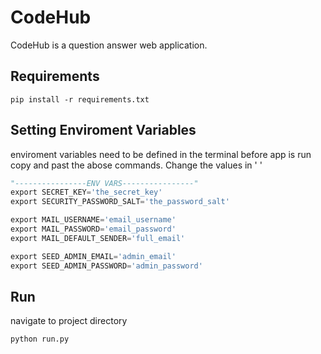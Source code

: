 # CodeHub

CodeHub is a question answer web application.

## Requirements
```Run
pip install -r requirements.txt
```

## Setting Enviroment Variables
enviroment variables need to be defined in the terminal before app is run
copy and past the abose commands. Change the values in ' '

```python
"----------------ENV VARS----------------"
export SECRET_KEY='the_secret_key'
export SECURITY_PASSWORD_SALT='the_password_salt'

export MAIL_USERNAME='email_username'
export MAIL_PASSWORD='email_password'
export MAIL_DEFAULT_SENDER='full_email'

export SEED_ADMIN_EMAIL='admin_email' 
export SEED_ADMIN_PASSWORD='admin_password' 
```

## Run
navigate to project directory 
```Run
python run.py
```